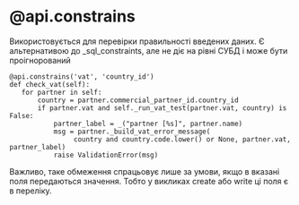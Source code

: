 
@api.constrains
==========================================================
Використовується для перевірки правильності введених даних.
Є альтернативою до _sql_constraints, але не діє на рівні СУБД і може бути проігнорований

    @api.constrains('vat', 'country_id')
    def check_vat(self):
       for partner in self:
           country = partner.commercial_partner_id.country_id
           if partner.vat and self._run_vat_test(partner.vat, country) is False:
               partner_label = _("partner [%s]", partner.name)
               msg = partner._build_vat_error_message(
                    country and country.code.lower() or None, partner.vat, partner_label)
               raise ValidationError(msg)

Важливо, таке обмеження спрацьовує лише за умови, якщо в вказані поля передаються значення.
Тобто у викликах create або write ці поля є в переліку.
